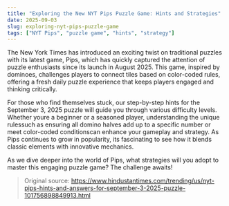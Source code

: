 ```yaml
---
title: "Exploring the New NYT Pips Puzzle Game: Hints and Strategies"
date: 2025-09-03
slug: exploring-nyt-pips-puzzle-game
tags: ["NYT Pips", "puzzle game", "hints", "strategy"]
---
```

The New York Times has introduced an exciting twist on traditional puzzles with its latest game, Pips, which has quickly captured the attention of puzzle enthusiasts since its launch in August 2025. This game, inspired by dominoes, challenges players to connect tiles based on color-coded rules, offering a fresh daily puzzle experience that keeps players engaged and thinking critically.

For those who find themselves stuck, our step-by-step hints for the September 3, 2025 puzzle will guide you through various difficulty levels. Whether youre a beginner or a seasoned player, understanding the unique rulessuch as ensuring all domino halves add up to a specific number or meet color-coded conditionscan enhance your gameplay and strategy. As Pips continues to grow in popularity, its fascinating to see how it blends classic elements with innovative mechanics.

As we dive deeper into the world of Pips, what strategies will you adopt to master this engaging puzzle game? The challenge awaits!

> Original source: https://www.hindustantimes.com/trending/us/nyt-pips-hints-and-answers-for-september-3-2025-puzzle-101756898849913.html